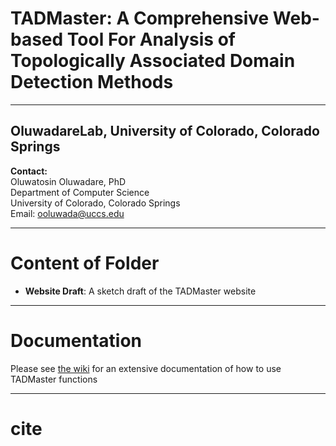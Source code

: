 # TADMaster: A Comprehensive Web-based Tool For Analysis of Topologically Associated Domain Detection Methods
------------------------------------------------------------------------------------------------------------------------------------
**OluwadareLab, University of Colorado, Colorado Springs**
----------------------------------------------------------------------

**Contact:** <br />
	Oluwatosin Oluwadare, PhD <br />
	Department of Computer Science <br />
	University of Colorado, Colorado Springs <br />
	Email: ooluwada@uccs.edu 
     
--------------------------------------------------------------------	
# Content of Folder

* **Website Draft**: A sketch draft of the TADMaster website

--------------------------------------------------------------------		

# Documentation

Please see [the wiki](https://github.com/OluwadareLab/TADMaster/wiki) for an extensive documentation of how to use TADMaster functions

--------------------------------------------------------------------		

# cite




